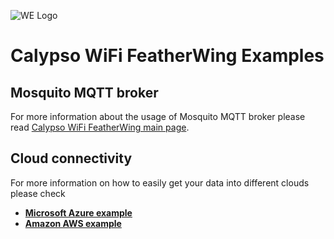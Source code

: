 ![WE Logo](../../../../assets/WE_Logo_small_t.png)

# Calypso WiFi FeatherWing Examples

## Mosquito MQTT broker

For more information about the usage of Mosquito MQTT broker please read [Calypso WiFi FeatherWing main page](../../../).

## Cloud connectivity

For more information on how to easily get your data into different clouds please check

* [**Microsoft Azure example**](azure/)
* [**Amazon AWS example**](aws/)